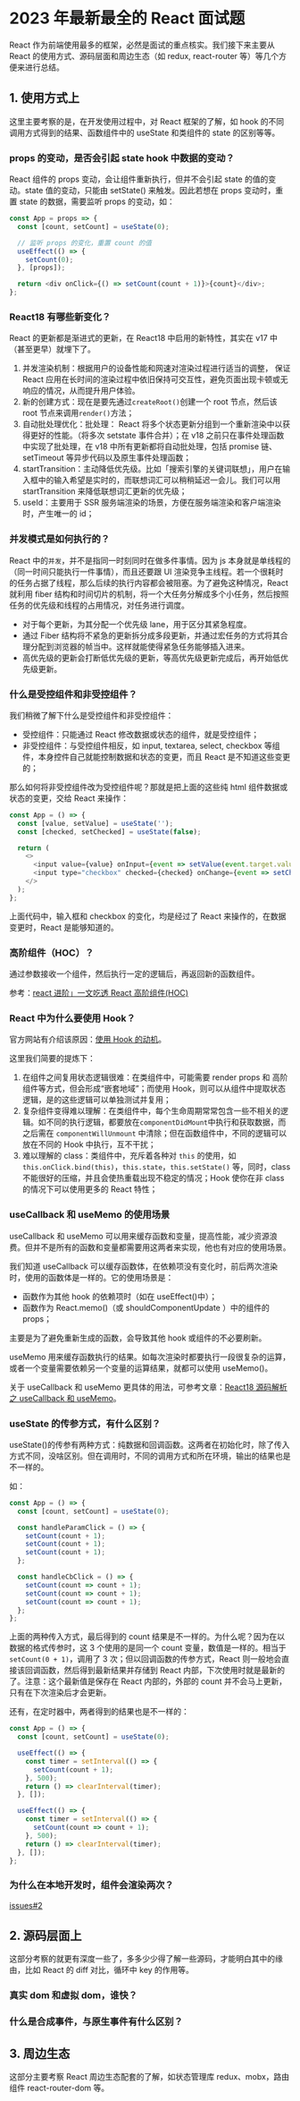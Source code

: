 # 2023 年最新最全的 React 面试题

React 作为前端使用最多的框架，必然是面试的重点核实。我们接下来主要从 React 的使用方式、源码层面和周边生态（如 redux, react-router 等）等几个方便来进行总结。

## 1. 使用方式上

这里主要考察的是，在开发使用过程中，对 React 框架的了解，如 hook 的不同调用方式得到的结果、函数组件中的 useState 和类组件的 state 的区别等等。

### props 的变动，是否会引起 state hook 中数据的变动？

React 组件的 props 变动，会让组件重新执行，但并不会引起 state 的值的变动。state 值的变动，只能由 setState() 来触发。因此若想在 props 变动时，重置 state 的数据，需要监听 props 的变动，如：

```javascript
const App = props => {
  const [count, setCount] = useState(0);

  // 监听 props 的变化，重置 count 的值
  useEffect(() => {
    setCount(0);
  }, [props]);

  return <div onClick={() => setCount(count + 1)}>{count}</div>;
};
```

### React18 有哪些新变化？

React 的更新都是渐进式的更新，在 React18 中启用的新特性，其实在 v17 中（甚至更早）就埋下了。

1. 并发渲染机制：根据用户的设备性能和网速对渲染过程进行适当的调整， 保证 React 应用在长时间的渲染过程中依旧保持可交互性，避免页面出现卡顿或无响应的情况，从而提升用户体验。
2. 新的创建方式：现在是要先通过`createRoot()`创建一个 root 节点，然后该 root 节点来调用`render()`方法；
3. 自动批处理优化：批处理： React 将多个状态更新分组到一个重新渲染中以获得更好的性能。（将多次 setstate 事件合并）；在 v18 之前只在事件处理函数中实现了批处理，在 v18 中所有更新都将自动批处理，包括 promise 链、setTimeout 等异步代码以及原生事件处理函数；
4. startTransition：主动降低优先级。比如「搜索引擎的关键词联想」，用户在输入框中的输入希望是实时的，而联想词汇可以稍稍延迟一会儿。我们可以用 startTransition 来降低联想词汇更新的优先级；
5. useId：主要用于 SSR 服务端渲染的场景，方便在服务端渲染和客户端渲染时，产生唯一的 id；

### 并发模式是如何执行的？

React 中的`并发`，并不是指同一时刻同时在做多件事情。因为 js 本身就是单线程的（同一时间只能执行一件事情），而且还要跟 UI 渲染竞争主线程。若一个很耗时的任务占据了线程，那么后续的执行内容都会被阻塞。为了避免这种情况，React 就利用 fiber 结构和时间切片的机制，将一个大任务分解成多个小任务，然后按照任务的优先级和线程的占用情况，对任务进行调度。

- 对于每个更新，为其分配一个优先级 lane，用于区分其紧急程度。
- 通过 Fiber 结构将不紧急的更新拆分成多段更新，并通过宏任务的方式将其合理分配到浏览器的帧当中。这样就能使得紧急任务能够插入进来。
- 高优先级的更新会打断低优先级的更新，等高优先级更新完成后，再开始低优先级更新。

### 什么是受控组件和非受控组件？

我们稍微了解下什么是受控组件和非受控组件：

- 受控组件：只能通过 React 修改数据或状态的组件，就是受控组件；
- 非受控组件：与受控组件相反，如 input, textarea, select, checkbox 等组件，本身控件自己就能控制数据和状态的变更，而且 React 是不知道这些变更的；

那么如何将非受控组件改为受控组件呢？那就是把上面的这些纯 html 组件数据或状态的变更，交给 React 来操作：

```javascript
const App = () => {
  const [value, setValue] = useState('');
  const [checked, setChecked] = useState(false);

  return (
    <>
      <input value={value} onInput={event => setValue(event.target.value)} />
      <input type="checkbox" checked={checked} onChange={event => setChecked(event.target.checked)} />
    </>
  );
};
```

上面代码中，输入框和 checkbox 的变化，均是经过了 React 来操作的，在数据变更时，React 是能够知道的。

### 高阶组件（HOC）？

通过参数接收一个组件，然后执行一定的逻辑后，再返回新的函数组件。

参考：[react 进阶」一文吃透 React 高阶组件(HOC)](https://juejin.cn/post/6940422320427106335)

### React 中为什么要使用 Hook？

官方网站有介绍该原因：[使用 Hook 的动机](https://zh-hans.reactjs.org/docs/hooks-intro.html#motivation)。

这里我们简要的提炼下：

1. 在组件之间复用状态逻辑很难：在类组件中，可能需要 render props 和 高阶组件等方式，但会形成“嵌套地域”；而使用 Hook，则可以从组件中提取状态逻辑，是的这些逻辑可以单独测试并复用；
2. 复杂组件变得难以理解：在类组件中，每个生命周期常常包含一些不相关的逻辑。如不同的执行逻辑，都要放在`componentDidMount`中执行和获取数据，而之后需在 `componentWillUnmount` 中清除；但在函数组件中，不同的逻辑可以放在不同的 Hook 中执行，互不干扰；
3. 难以理解的 class：类组件中，充斥着各种对 `this` 的使用，如 `this.onClick.bind(this)`，`this.state`，`this.setState()` 等，同时，class 不能很好的压缩，并且会使热重载出现不稳定的情况；Hook 使你在非 class 的情况下可以使用更多的 React 特性；

### useCallback 和 useMemo 的使用场景

useCallback 和 useMemo 可以用来缓存函数和变量，提高性能，减少资源浪费。但并不是所有的函数和变量都需要用这两者来实现，他也有对应的使用场景。

我们知道 useCallback 可以缓存函数体，在依赖项没有变化时，前后两次渲染时，使用的函数体是一样的。它的使用场景是：

- 函数作为其他 hook 的依赖项时（如在 useEffect()中）；
- 函数作为 React.memo()（或 shouldComponentUpdate ）中的组件的 props；

主要是为了避免重新生成的函数，会导致其他 hook 或组件的不必要刷新。

useMemo 用来缓存函数执行的结果。如每次渲染时都要执行一段很复杂的运算，或者一个变量需要依赖另一个变量的运算结果，就都可以使用 useMemo()。

关于 useCallback 和 useMemo 更具体的用法，可参考文章：[React18 源码解析之 useCallback 和 useMemo](https://www.xiabingbao.com/post/react/react-usecallback-usememo-rjp9zn.html)。

### useState 的传参方式，有什么区别？

useState()的传参有两种方式：纯数据和回调函数。这两者在初始化时，除了传入方式不同，没啥区别。但在调用时，不同的调用方式和所在环境，输出的结果也是不一样的。

如：

```javascript
const App = () => {
  const [count, setCount] = useState(0);

  const handleParamClick = () => {
    setCount(count + 1);
    setCount(count + 1);
    setCount(count + 1);
  };

  const handleCbClick = () => {
    setCount(count => count + 1);
    setCount(count => count + 1);
    setCount(count => count + 1);
  };
};
```

上面的两种传入方式，最后得到的 count 结果是不一样的。为什么呢？因为在以数据的格式传参时，这 3 个使用的是同一个 count 变量，数值是一样的。相当于`setCount(0 + 1)`，调用了 3 次；但以回调函数的传参方式，React 则一般地会直接该回调函数，然后得到最新结果并存储到 React 内部，下次使用时就是最新的了。注意：这个最新值是保存在 React 内部的，外部的 count 并不会马上更新，只有在下次渲染后才会更新。

还有，在定时器中，两者得到的结果也是不一样的：

```javascript
const App = () => {
  const [count, setCount] = useState(0);

  useEffect(() => {
    const timer = setInterval(() => {
      setCount(count + 1);
    }, 500);
    return () => clearInterval(timer);
  }, []);

  useEffect(() => {
    const timer = setInterval(() => {
      setCount(count => count + 1);
    }, 500);
    return () => clearInterval(timer);
  }, []);
};
```

### 为什么在本地开发时，组件会渲染两次？

[issues#2](https://github.com/wenzi0github/react/issues/2)

## 2. 源码层面上

这部分考察的就更有深度一些了，多多少少得了解一些源码，才能明白其中的缘由，比如 React 的 diff 对比，循环中 key 的作用等。

### 真实 dom 和虚拟 dom，谁快？

### 什么是合成事件，与原生事件有什么区别？

## 3. 周边生态

这部分主要考察 React 周边生态配套的了解，如状态管理库 redux、mobx，路由组件 react-router-dom 等。
